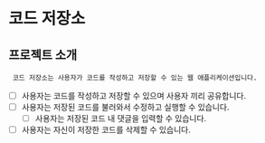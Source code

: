 # 코드 저장소

## 프로젝트 소개

     코드 저장소는 사용자가 코드를 작성하고 저장할 수 있는 웹 애플리케이션입니다.

- [ ] 사용자는 코드를 작성하고 저장할 수 있으며 사용자 끼리 공유합니다.
- [ ] 사용자는 저장된 코드를 불러와서 수정하고 실행할 수 있습니다.
  - [ ] 사용자는 저장된 코드 내 댓글을 입력할 수 있습니다.
- [ ] 사용자는 자신이 저장한 코드를 삭제할 수 있습니다.
